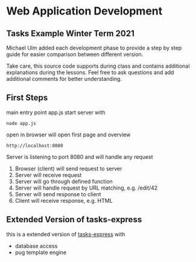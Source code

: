 
# Web Application Development
## Tasks Example Winter Term 2021

Michael Ulm added each development phase to provide a step by step guide for easier comparison between different version.

Take care, this source code supports during class and contains additional explanations during the lessons. Feel free to ask questions and add additional comments for better understanding.

## First Steps

main entry point app.js
start server with

    node app.js

open in browser will open first page and overview
    
    http://localhost:8080

Server is listening to port 8080 and will handle any request

1. Browser (client) will send request to server
2. Server will receive request
3. Server will go through defined function
4. Server will handle request by URL matching, e.g. /edit/42
5. Server will send response to client
6. Client will receive response, e.g. HTML 

## Extended Version of tasks-express
this is a extended version of [tasks-express](../tasks-express) with

- database access
- pug template engine